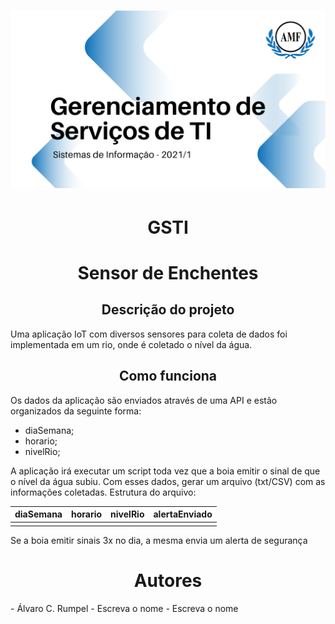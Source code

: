 
<h1 align="center">
  <img alt="Logo do repositório incluindo o nome da disciplina, logo da AMF e o semestre 2021/1" src="capaGit.png" width="650px">
</h1>

<h1 align="center">GSTI</h1>

<h1 align="center">Sensor de Enchentes</h1>
<h2 align="center">Descrição do projeto</h2>
Uma aplicação IoT com diversos sensores para coleta de dados foi implementada em um rio, onde é coletado o nível da água.

<h2 align="center">Como funciona</h2>
Os dados da aplicação são enviados através de uma API e estão organizados da seguinte forma:

  - diaSemana;
  - horario;
  - nivelRio;

A aplicação irá executar um script toda vez que a boia emitir o sinal de que o nível da água subiu.
Com esses dados, gerar um arquivo (txt/CSV) com as informações coletadas.
Estrutura do arquivo:

| diaSemana | horario | nivelRio | alertaEnviado |
|:---------:|:-------:|:--------:|:-------------:|
|           |         |          |               |
  
Se a boia emitir sinais 3x no dia, a mesma envia um alerta de segurança 

<h1 align="center">Autores</h1>
  - Álvaro C. Rumpel
  - Escreva o nome
  - Escreva o nome

